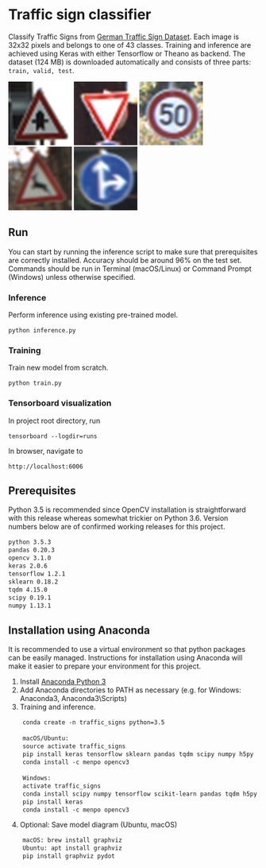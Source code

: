 # Traffic sign classifier
Classify Traffic Signs from [German Traffic Sign Dataset](http://benchmark.ini.rub.de/?section=gtsrb&subsection=dataset).
Each image is 32x32 pixels and belongs to one of 43 classes. Training and inference are achieved using Keras with either Tensorflow or Theano as backend.
The dataset (124 MB) is downloaded automatically and consists of three parts: `train, valid, test`.

![70](examples/sign_00070.png)
![178](examples/sign_00178.png)
![195](examples/sign_00195.png)
![323](examples/sign_00323.png)
![987](examples/sign_00987.png)

## Run
You can start by running the inference script to make sure that prerequisites are correctly installed. Accuracy should be around 96% on the test set.
Commands should be run in Terminal (macOS/Linux) or Command Prompt (Windows) unless otherwise specified.

### Inference
Perform inference using existing pre-trained model.

    python inference.py

### Training
Train new model from scratch.

    python train.py
    
### Tensorboard visualization
In project root directory, run

    tensorboard --logdir=runs
    
In browser, navigate to
    
    http://localhost:6006

## Prerequisites

Python 3.5 is recommended since OpenCV installation is straightforward with this release whereas somewhat trickier on Python 3.6.
Version numbers below are of confirmed working releases for this project.

    python 3.5.3
    pandas 0.20.3
    opencv 3.1.0
    keras 2.0.6
    tensorflow 1.2.1
    sklearn 0.18.2
    tqdm 4.15.0
    scipy 0.19.1
    numpy 1.13.1

## Installation using Anaconda
It is recommended to use a virtual environment so that python packages can be easily managed.
Instructions for installation using Anaconda will make it easier to prepare your environment for this project.

1. Install [Anaconda Python 3](https://www.continuum.io/downloads)
2. Add Anaconda directories to PATH as necessary (e.g. for Windows: Anaconda3, Anaconda3\\Scripts)
3. Training and inference.
```
    conda create -n traffic_signs python=3.5

    macOS/Ubuntu:
    source activate traffic_signs
    pip install keras tensorflow sklearn pandas tqdm scipy numpy h5py
    conda install -c menpo opencv3

    Windows:
    activate traffic_signs
    conda install scipy numpy tensorflow scikit-learn pandas tqdm h5py
    pip install keras
    conda install -c menpo opencv3
```
4. Optional: Save model diagram (Ubuntu, macOS)
```
    macOS: brew install graphviz
    Ubuntu: apt install graphviz
    pip install graphviz pydot
```
